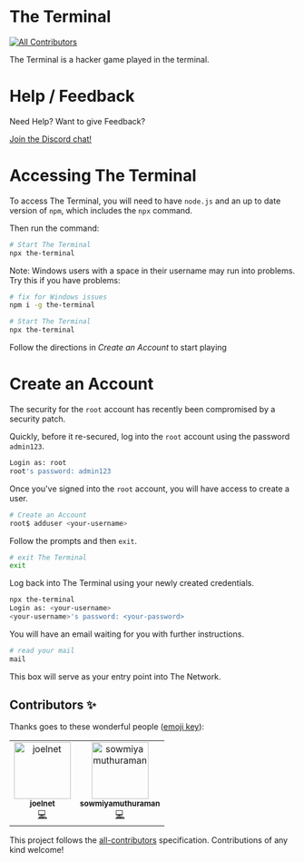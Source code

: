 # The Terminal
[![All Contributors](https://img.shields.io/badge/all_contributors-2-orange.svg?style=flat-square)](#contributors)

The Terminal is a hacker game played in the terminal.

# Help / Feedback

Need Help? Want to give Feedback?

[Join the Discord chat!](https://discordapp.com/invite/Gg7ptD5)

# Accessing The Terminal

To access The Terminal, you will need to have `node.js` and an up to date version of `npm`, which includes the `npx` command.

Then run the command:

```bash
# Start The Terminal
npx the-terminal
```

Note: Windows users with a space in their username may run into problems. Try this if you have problems:

```bash
# fix for Windows issues
npm i -g the-terminal

# Start The Terminal
npx the-terminal
```

Follow the directions in *Create an Account* to start playing

# Create an Account

The security for the `root` account has recently been compromised by a security patch.

Quickly, before it re-secured, log into the `root` account using the password `admin123`.

```bash
Login as: root
root's password: admin123
```

Once you've signed into the `root` account, you will have access to create a user.

```bash
# Create an Account
root$ adduser <your-username>
```

Follow the prompts and then `exit`.

```bash
# exit The Terminal
exit
```

Log back into The Terminal using your newly created credentials.

```bash
npx the-terminal
Login as: <your-username>
<your-username>'s password: <your-password>
```

You will have an email waiting for you with further instructions.

```bash
# read your mail
mail
```

This box will serve as your entry point into The Network.

## Contributors ✨

Thanks goes to these wonderful people ([emoji key](https://allcontributors.org/docs/en/emoji-key)):

<!-- ALL-CONTRIBUTORS-LIST:START - Do not remove or modify this section -->
<!-- prettier-ignore -->
<table>
  <tr>
    <td align="center"><a href="http://joel.net"><img src="https://avatars3.githubusercontent.com/u/742630?v=4" width="100px;" alt="joelnet"/><br /><sub><b>joelnet</b></sub></a><br /><a href="https://github.com/joelnet/the-terminal-daemon/commits?author=joelnet" title="Code">💻</a></td>
    <td align="center"><a href="https://github.com/sowmiyamuthuraman"><img src="https://avatars0.githubusercontent.com/u/32141844?v=4" width="100px;" alt="sowmiyamuthuraman"/><br /><sub><b>sowmiyamuthuraman</b></sub></a><br /><a href="https://github.com/joelnet/the-terminal-daemon/commits?author=sowmiyamuthuraman" title="Code">💻</a></td>
  </tr>
</table>

<!-- ALL-CONTRIBUTORS-LIST:END -->

This project follows the [all-contributors](https://github.com/all-contributors/all-contributors) specification. Contributions of any kind welcome!